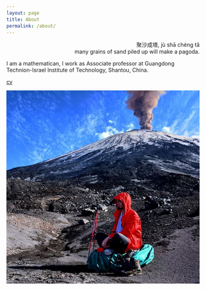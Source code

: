 ```yaml
---
layout: page
title: About
permalink: /about/
---
```


 <p align="right"> 聚沙成塔, jù shā chéng tǎ<br>
many grains of sand piled up will make a pagoda.</p>

I am a mathematican, I work as Associate professor at Guangdong Technion-Israel Institute of Technology, Shantou, China.


[cv](https://kilin-math.github.io/files/cv.pdf)

![image tooltip here](/assets/me.jpg)

